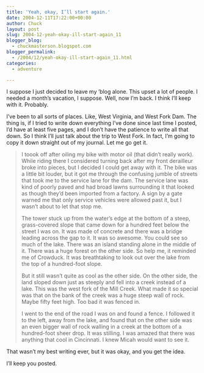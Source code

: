 ```yaml
---
title: 'Yeah, okay, I’ll start again.'
date: 2004-12-11T17:22:00+00:00
author: Chuck
layout: post
slug: 2004-12-yeah-okay-ill-start-again_11
blogger_blog:
  - chuckmasterson.blogspot.com
blogger_permalink:
  - /2004/12/yeah-okay-ill-start-again_11.html
categories:
  - adventure

---
```

I suppose I just decided to leave my ’blog alone. This upset a lot of people. I
needed a month’s vacation, I suppose. Well, now I’m back. I think I’ll keep
with it. Probably.

I’ve been to all sorts of places. Like, West Virginia, and West Fork Dam. The
thing is, if I tried to write down everything I’ve done since last time I
posted, I’d have at least five pages, and I don’t have the patience to write
all that down. So I think I’ll just talk about the trip to West Fork. In fact,
I’m going to copy it down straight out of my journal. Let me go get it.

> I toook off after oiling my bike with motor oil (that didn’t really work).
> While riding there I considered turning back after my front derailleur broke
> into pieces, but I decided I could get away with it. The bike was a little
> bit louder, but it got me through the confusing jumble of streets that took
> me to the service lane for the dam. The service lane was kind of poorly paved
> and had broad lawns surrounding it that looked as though they’d been imported
> from a factory. A sign by a gate warned me that only service vehicles were
> allowed past it, but I wasn’t about to let that stop me.
> 
> The tower stuck up from the water’s edge at the bottom of a steep,
> grass-covered slope that came down for a hundred feet below the street I was
> on. It was made of concrete and there was a bridge leading across the gap to
> it. It was so awesome. You could see so much of the lake. There was an island
> standing alone in the middle of it. There was a huge forest on the other
> side.  So help me, it reminded me of Crowduck. It was breathtaking to look
> out over the lake from the top of a hundred-foot slope.
> 
> But it still wasn’t quite as cool as the other side. On the other side, the
> land sloped down just as steeply and fell into a creek instead of a lake.
> This was the west fork of the Mill Creek. What made it so special was that on
> the bank of the creek was a huge steep wall of rock. Maybe fifty feet high.
> Too bad it was fenced in.
> 
> I went to the end of the road I was on and found a fence. I followed it to
> the left, away from the lake, and found that on the other side was an even
> bigger wall of rock walling in a creek at the bottom of a hundred-foot sheer
> drop. It was stilling. I was amazed that there was anything that cool in
> Cincinnati. I knew Micah would want to see it.

That wasn’t my best writing ever, but it was okay, and you get the idea.

I’ll keep you posted.
